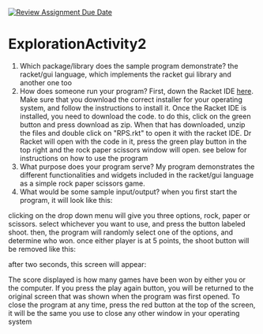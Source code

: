 [![Review Assignment Due Date](https://classroom.github.com/assets/deadline-readme-button-24ddc0f5d75046c5622901739e7c5dd533143b0c8e959d652212380cedb1ea36.svg)](https://classroom.github.com/a/kCrKdl4V)
# ExplorationActivity2

1. Which package/library does the sample program demonstrate?
the racket/gui language, which implements the racket gui library and another one too
2. How does someone run your program? 
First, down the Racket IDE [here](https://racket-lang.org/download/). Make sure that you download the correct installer for your operating system, and follow the instructions to install it. Once the Racket IDE is installed, you need to download the code. to do this, click on the green button and press download as zip. When that has downloaded, unzip the files and double click on "RPS.rkt" to open it with the racket IDE. Dr Racket will open with the code in it, press the green play button in the top right and the rock paper scissors window will open. see below for instructions on how to use the program 
3. What purpose does your program serve?
My program demonstrates the different functionalities and widgets included in the racket/gui language as a simple rock paper scissors game.
4. What would be some sample input/output?
when you first start the program, it will look like this:

clicking on the drop down menu will give you three options, rock, paper or scissors. select whichever you want to use, and press the button labeled shoot. then, the program will randomly select one of the options, and determine who won. once either player is at 5 points, the shoot button will be removed like this:

after two seconds, this screen will appear:

The score displayed is how many games have been won by either you or the computer. If you press the play again button, you will be returned to the original screen that was shown when the program was first opened. To close the program at any time, press the red button at the top of the screen, it will be the same you use to close any other window in your operating system
